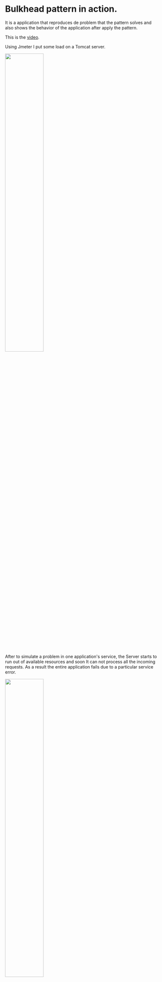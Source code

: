 # Bulkhead pattern in action.

It is a application that reproduces de problem that the pattern solves and also shows the behavior of the application after apply the pattern.

This is the [video](https://youtu.be/KFwmO_iL54s).

Using Jmeter I put some load on a Tomcat server.

<img src="https://user-images.githubusercontent.com/63823685/185599850-5bbbc731-bf0d-4db7-ac1b-2a4811deaf5f.png"  width=50% height=50%>

After to simulate a problem in one application's service, the Server starts to run out of available resources and soon It can not process all the incoming requests. As a result the entire application fails due to a particular service error.

<img src="https://user-images.githubusercontent.com/63823685/185599383-5f244f52-2d75-41ff-a541-cb2854672053.png"  width=50% height=50%>

Clinet A and B are affected by the problem on service 2.

<img src="https://user-images.githubusercontent.com/63823685/185605726-87156485-3feb-4a37-82be-233b661ab93f.png"  width=50% height=50%>

<img src="https://user-images.githubusercontent.com/63823685/185605888-3f9ba963-d0ef-4878-9634-c6f3fb82ddcb.png"  width=50% height=50%>

After to use an implementation of bulkhed pattern, the application keeps working well, just the client (client A) that depends on the service that fails is affected.

<img src="https://user-images.githubusercontent.com/63823685/185600505-9c789c51-cfe6-42e7-a318-67fadc5324ee.png"  width=50% height=50%>

<img src="https://user-images.githubusercontent.com/63823685/185600933-1d1e6af4-f2c0-4008-b02c-084e4eb98d92.png"  width=50% height=50%>

<img src="https://user-images.githubusercontent.com/63823685/185600988-43e73b39-580d-4051-ae91-e83ab2b7b045.png"  width=50% height=50%>


## Docker image

The application uses a docker images which has installed Grafana and Influxdb. You can download the image from this project:

https://hub.docker.com/r/philhawthorne/docker-influxdb-grafana/

```
docker run -d   --name docker-influxdb-grafana   -p 3003:3003   -p 3004:8083   -p 8086:8086   -v /path/for/influxdb:/var/lib/influxdb   -v /path/for/grafana:/var/lib/grafana   philhawthorne/docker-influxdb-grafana:latest
```

```
docker start docker-influxdb-grafana
```

## Grafana
The dashboard file is under the folder grafana.

http://localhost:3003

Username: root
Password: root

## JMeter
The .jmx file used to create the requests generators is under the folder jmeter.
